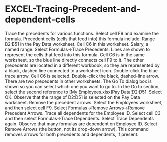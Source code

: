 # EXCEL-Tracing-Precedent-and-dependent-cells
Trace the precedents for various functions.
    Select cell F9 and examine the formula.
    Precedent cells (cells that feed into) this formula include:
    Range B2:B51 in the Pay Data worksheet.
    Cell C6 in this worksheet.
    Salary, a named range.
    Select Formulas→Trace Precedents.
    Lines are shown to represent the cells that feed into this formula. Cell C6 is in the same worksheet, so the blue line directly connects cell F9 to it. The other precedents are located in a different workbook, so they are represented by a black, dashed line connected to a worksheet icon.
    Double-click the blue trace arrow.
    Cell C6 is selected.
    Double-click the black, dashed-line arrow.
    There are two precedents in other worksheets. The Go To dialog box is shown so you can select which one you want to go to.
    In the Go to section, select the second reference to [My Employees.xlsx]Pay Data!$D$2:$D$51.
    Select OK.
    Observe that the range of D2:D51 is selected on the Pay Data worksheet.
Remove the precedent arrows.
    Select the Employees worksheet, and then select cell F9.
    Select Formulas→Remove Arrows→Remove Precedent Arrows.
Trace all dependents for the Employee ID.
    Select cell C3 and then select Formulas→Trace Dependents.
    Select Trace Dependents again.
    Observe that many formulas are dependent on Employee ID.
    Select Remove Arrows (the button, not its drop-down arrow).
    This command removes arrows for both precedents and dependents, if present.

